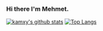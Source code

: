 
### Hi there I'm Mehmet. 

<!--
**kamxy/kamxy** is a ✨ _special_ ✨ repository because its `README.md` (this file) appears on your GitHub profile.
Here are some ideas to get you started:
- 🔭 I’m currently working on ...
- 🌱 I’m currently learning ...
- 👯 I’m looking to collaborate on ...
- 🤔 I’m looking for help with ...
- 💬 Ask me about ...
- 📫 How to reach me: ...
- 😄 Pronouns: ...
- ⚡ Fun fact: ...
-->

[![kamxy's github stats](https://github-readme-stats.vercel.app/api?username=kamxy&count_private=true&show_icons=true&theme=dark&hide_rank=false)](https://github.com/kamxy/github-readme-stats) [![Top Langs](https://github-readme-stats.vercel.app/api/top-langs/?username=kamxy&theme=dark)](https://github.com/kamxy/github-readme-stats)
